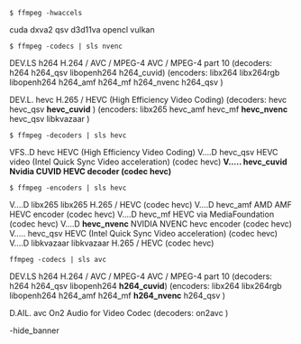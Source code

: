 
`$ ffmpeg -hwaccels`

cuda
dxva2
qsv
d3d11va
opencl
vulkan


`$ ffmpeg -codecs | sls nvenc`

DEV.LS h264                 H.264 / AVC / MPEG-4 AVC / MPEG-4 part 10 
(decoders: h264 h264_qsv libopenh264 h264_cuvid) 
(encoders: libx264 libx264rgb libopenh264 h264_amf h264_mf h264_nvenc h264_qsv )

DEV.L. hevc                 H.265 / HEVC (High Efficiency Video Coding) 
(decoders: hevc hevc_qsv **hevc_cuvid** ) 
(encoders: libx265 hevc_amf hevc_mf **hevc_nvenc** hevc_qsv libkvazaar )

`$ ffmpeg -decoders | sls hevc`

VFS..D hevc                 HEVC (High Efficiency Video Coding)
V....D hevc_qsv             HEVC video (Intel Quick Sync Video acceleration) (codec hevc)
**V..... hevc_cuvid           Nvidia CUVID HEVC decoder (codec hevc)**


`$ ffmpeg -encoders | sls hevc`

V....D libx265              libx265 H.265 / HEVC (codec hevc)
V....D hevc_amf             AMD AMF HEVC encoder (codec hevc)
V....D hevc_mf              HEVC via MediaFoundation (codec hevc)
V....D **hevc_nvenc**           NVIDIA NVENC hevc encoder (codec hevc)
V..... hevc_qsv             HEVC (Intel Quick Sync Video acceleration) (codec hevc)
V....D libkvazaar           libkvazaar H.265 / HEVC (codec hevc)


`ffmpeg -codecs | sls avc`

DEV.LS h264                 H.264 / AVC / MPEG-4 AVC / MPEG-4 part 10 
(decoders: h264 h264_qsv libopenh264 **h264_cuvid**) 
(encoders: libx264 libx264rgb libopenh264 h264_amf h264_mf **h264_nvenc** h264_qsv )

D.AIL. avc                  On2 Audio for Video Codec 
(decoders: on2avc )


-hide_banner